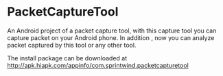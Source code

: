 PacketCaptureTool
=================

An Android project of a packet capture tool, with this capture tool you can capture packet on your Android phone. In addition , now you can analyze packet captured by this tool or any other tool. 

The install package can be downloaded at http://apk.hiapk.com/appinfo/com.sprintwind.packetcapturetool 

